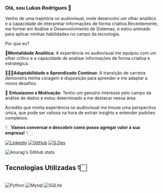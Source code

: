 ### Olá, sou Lukas Rodrigues 🚀
Venho de uma trajetória no audiovisual, onde desenvolvi um olhar analítico e a capacidade de interpretar informações de forma criativa.Recentemente, me formei em Análise e Desenvolvimento de Sistemas, e estou animado para aplicar minhas habilidades no campo da tecnologia.

Por que eu?

🧠**Mentalidade Analítica**: A experiência no audiovisual me equipou com um olhar crítico e a capacidade de analisar informações de forma criativa e estratégica.

🏋🏻‍♂️**Adaptabilidade e Aprendizado Contínuo**: A transição de carreira demonstra minha coragem e disposição para aprender e me adaptar a novos desafios.

🥳 **Entusiasmo e Motivação**: Tenho um genuíno interesse pelo campo da análise de dados e estou determinado a me destacar nessa área.

Acredito que minha experiência no audiovisual me trouxe uma perspectiva única, que pode ser valiosa na hora de extrair insights e entender padrões complexos. 

👇🏻**Vamos conversar e descobrir como posso agregar valor à sua empresa!** 👇🏻


[![Linkedin](https://img.shields.io/badge/LinkedIn-0077B5?style=for-the-badge&logo=linkedin&logoColor=white)](https://www.linkedin.com/in/lukasrodrigues/)
[![GitHub](https://img.shields.io/badge/GitHub-100000?style=for-the-badge&logo=github&logoColor=white)](https://github.com/LukasRodriguess)
[![G.Dev](https://img.shields.io/badge/Profile%20Visitors-172B4D?style=for-the-badge&logo=Opsgenie&logoColor=white)](https://g.dev/lukasrodrigues)

![Anurag's GitHub stats](https://github-readme-stats.vercel.app/api?username=lukasrodriguess&show_icons=true&theme=dark)

## Tecnologias Utilizadas 👇🏻

<div style="display: inline_block"><br/>
    <img Align="center" alt="Python" src="https://img.shields.io/badge/Python-3776AB?style=for-the-badge&logo=python&logoColor=white">
    <img Align="center" alt="Mysql" src="https://img.shields.io/badge/MySQL-00000F?style=for-the-badge&logo=mysql&logoColor=white">
    <img Align="center" alt="SQLite" src="https://img.shields.io/badge/SQLite-07405E?style=for-the-badge&logo=sqlite&logoColor=white">
</div><br>


